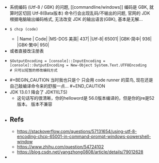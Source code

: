 - 系统编码 (Utf-8 / GBK) 的问题, [[commandline/windows]] 编码是 GBK, 就算时区切回 Utf-8(Bata版本) 命令行会出现乱码/不输出的问题, 官网的 JDK 根据电脑输出编码格式, 无法改变 JDK 的输出语言(GBK), 基本是无解...
- ```shell
  $ chcp (code)
  ```
  - | Name | Code|
    |MS-DOS 美英| 437|
    |Utf-8| 65001|
    |GBK-简中| 936|
    |GBK-繁中| 950|
- 或者直接改注册表
- ```shell
  $OutputEncoding = [console]::InputEncoding = [console]::OutputEncoding = New-Object System.Text.UTF8Encoding
  # 只可以短暂的修改编码方式
  ```
- #+BEGIN_CAUTION
  当时我也只是个 只会用 code runner 的菜鸟, 现在还是自己敲编译命令来的舒服一点...
  #+END_CAUTION
- JDK 13.0.1 降会了 JDK11(LTS)
  - 这句话写的很清晰，你的helloword是 56.0版本编译的，但是你的jre是52版本。 版本不兼容
- ## Refs
  - https://stackoverflow.com/questions/57131654/using-utf-8-encoding-chcp-65001-in-command-prompt-windows-powershell-window
  - https://www.zhihu.com/question/54724102
  - https://blog.csdn.net/yangzhong0808/article/details/79012628
-